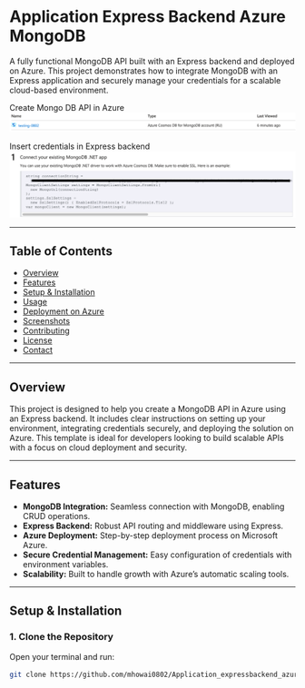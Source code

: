 # Application Express Backend Azure MongoDB

A fully functional MongoDB API built with an Express backend and deployed on Azure. This project demonstrates how to integrate MongoDB with an Express application and securely manage your credentials for a scalable cloud-based environment.

Create Mongo DB API in Azure 
![My animated logo](picture/mongodb_01.png)

Insert credentials in Express backend
![My animated logo](picture/mongodb_02.png)

---

## Table of Contents

- [Overview](#overview)
- [Features](#features)
- [Setup & Installation](#setup--installation)
- [Usage](#usage)
- [Deployment on Azure](#deployment-on-azure)
- [Screenshots](#screenshots)
- [Contributing](#contributing)
- [License](#license)
- [Contact](#contact)

---

## Overview

This project is designed to help you create a MongoDB API in Azure using an Express backend. It includes clear instructions on setting up your environment, integrating credentials securely, and deploying the solution on Azure. This template is ideal for developers looking to build scalable APIs with a focus on cloud deployment and security.

---

## Features

- **MongoDB Integration:** Seamless connection with MongoDB, enabling CRUD operations.
- **Express Backend:** Robust API routing and middleware using Express.
- **Azure Deployment:** Step-by-step deployment process on Microsoft Azure.
- **Secure Credential Management:** Easy configuration of credentials with environment variables.
- **Scalability:** Built to handle growth with Azure’s automatic scaling tools.

---

## Setup & Installation

### 1. Clone the Repository

Open your terminal and run:

```bash
git clone https://github.com/mhowai0802/Application_expressbackend_azure_mongodb.git


